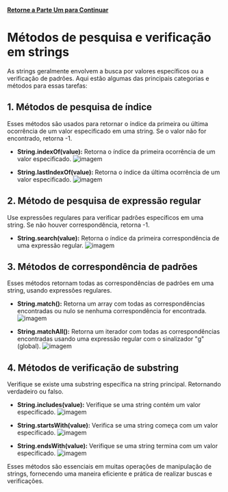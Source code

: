 **[Retorne a Parte Um para Continuar]()**

# Métodos de pesquisa e verificação em strings
As strings geralmente envolvem a busca por valores específicos ou a verificação de padrões. Aqui estão algumas das principais categorias e métodos para essas tarefas:

## 1. Métodos de pesquisa de índice
Esses métodos são usados ​​para retornar o índice da primeira ou última ocorrência de um valor especificado em uma string. Se o valor não for encontrado, retorna -1.

- **String.indexOf(value):** Retorna o índice da primeira ocorrência de um valor especificado.
![imagem](https://github.com/user-attachments/assets/f30200f4-e46f-4663-a360-58aee3fe2ea6)

- **String.lastIndexOf(value):** Retorna o índice da última ocorrência de um valor especificado.
![imagem](https://github.com/user-attachments/assets/978d4d10-dcfe-4412-a2f3-63c6bdbbbeeb)

## 2. Método de pesquisa de expressão regular
Use expressões regulares para verificar padrões específicos em uma string. Se não houver correspondência, retorna -1.

- **String.search(value):** Retorna o índice da primeira correspondência de uma expressão regular.
![imagem](https://github.com/user-attachments/assets/a55da8bf-b37c-48fe-b0aa-7f6ac934213f)

## 3. Métodos de correspondência de padrões
Esses métodos retornam todas as correspondências de padrões em uma string, usando expressões regulares.

- **String.match():** Retorna um array com todas as correspondências encontradas ou nulo se nenhuma correspondência for encontrada.
![imagem](https://github.com/user-attachments/assets/04c886a3-e920-48c1-be92-8d7c79834999)

- **String.matchAll():** Retorna um iterador com todas as correspondências encontradas usando uma expressão regular com o sinalizador "g" (global).
![imagem](https://github.com/user-attachments/assets/055ae045-62da-408f-b72d-1af56728a5b2)

## 4. Métodos de verificação de substring
Verifique se existe uma substring específica na string principal. Retornando verdadeiro ou falso.

- **String.includes(value):** Verifique se uma string contém um valor especificado.
![imagem](https://github.com/user-attachments/assets/805f0235-cc26-4bbb-a2a9-67cdad40a1c6)

- **String.startsWith(value):** Verifica se uma string começa com um valor especificado.
![imagem](https://github.com/user-attachments/assets/92be932a-dd6e-4d84-bfb2-34d88647a516)

- **String.endsWith(value):** Verifique se uma string termina com um valor especificado.
![imagem](https://github.com/user-attachments/assets/0ecab528-7d23-41eb-9321-188487f71b03)

Esses métodos são essenciais em muitas operações de manipulação de strings, fornecendo uma maneira eficiente e prática de realizar buscas e verificações.